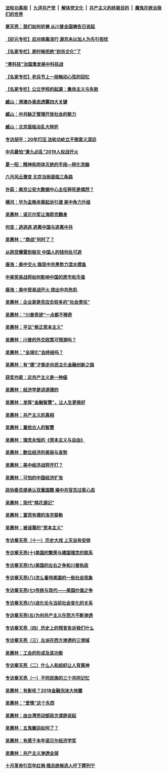 ####  [法轮功真相](../../../../basic/blob/master/README.md?t=06262231) &nbsp;|&nbsp; [九评共产党](../../../../9ping.md/blob/master/README.md?t=06262231) &nbsp;|&nbsp; [解体党文化](../../../../jtdwh.md/blob/master/README.md?t=06262231)  &nbsp;|&nbsp; [共产主义的终极目的](../../../../gczydzjmd.md/blob/master/README.md?t=06262231) &nbsp;|&nbsp; [魔鬼在统治我们的世界](../../../../mgztzwmdsj.md/blob/master/README.md?t=06262231) 

#### [章天亮：我们如何祈祷 从川普全国祷告日说起](../pages/nsc423/n11944627.md?t=06262231) 

#### [【纪元专栏】应对病毒流行 渥京未以加人为先引担忧](../pages/nsc423/n11875714.md?t=06262231) 

#### [【名家专栏】是时候拒绝“封杀文化”了](../pages/nsc423/n11814093.md?t=06262231) 

#### [“黑科技”治国激发美中科技战](../pages/nsc423/n11638056.md?t=06262231) 

#### [【名家专栏】老兵节上一段触动心弦的回忆](../pages/nsc423/n11646016.md?t=06262231) 

#### [【名家专栏】公立学校的起源：集体主义与失败](../pages/nsc423/n11601833.md?t=06262231) 

#### [臧山：港澳办表态透露四大关键](../pages/nsc423/n11421628.md?t=06262231) 

#### [臧山：中共缺乏管理开放社会的能力](../pages/nsc423/n11407457.md?t=06262231) 

#### [臧山：北京面临治乱大转折](../pages/nsc423/n11406895.md?t=06262231) 

#### [专访胡平：20年打压 法轮功屹立不倒意义深远](../pages/nsc423/n11398800.md?t=06262231) 

#### [中共最怕“逢九必乱”2019人权战开火](../pages/nsc423/n11385248.md?t=06262231) 

#### [夏一阳：精神和肉体灭绝的手段—转化洗脑](../pages/nsc423/n11368250.md?t=06262231) 

#### [六月风云激变 北京当局面临三条路](../pages/nsc423/n11313668.md?t=06262231) 

#### [许茹：南京公安大数据中心主任猝死是偶然？](../pages/nsc423/n11064744.md?t=06262231) 

#### [横河：华为孟晚舟案起诉引渡 美中角力升级](../pages/nsc423/n11027230.md?t=06262231) 

#### [吴惠林：诺贝尔奖让海耶克翻身](../pages/nsc423/n10890049.md?t=06262231) 

#### [何坚：逃逃逃 逃离中国与逃离中共](../pages/nsc423/n10592891.md?t=06262231) 

#### [吴惠林：“商战”何时了？](../pages/nsc423/n10573558.md?t=06262231) 

#### [从网贷爆雷到股灾 中国人的钱何处可逃](../pages/nsc423/n10572800.md?t=06262231) 

#### [唐浩：美中交火 隐现中共黑势力混水摸鱼](../pages/nsc423/n10544040.md?t=06262231) 

#### [中美贸易战将如何影响中国的房市和币值](../pages/nsc423/n10543697.md?t=06262231) 

#### [唐浩：美中贸易战开火 烧出中共危机](../pages/nsc423/n10540126.md?t=06262231) 

#### [吴惠林：企业家是否应负较多的“社会责任”](../pages/nsc423/n10535022.md?t=06262231) 

#### [吴惠林：“川普奇迹”一点都不稀奇](../pages/nsc423/n10512808.md?t=06262231) 

#### [吴惠林：平议“修正资本主义”](../pages/nsc423/n10495724.md?t=06262231) 

#### [吴惠林：川普的外交政策可预测吗？](../pages/nsc423/n10462387.md?t=06262231) 

#### [吴惠林：“全球化”会终结吗？](../pages/nsc423/n10452838.md?t=06262231) 

#### [吴惠林：有“德”才能走向民主化金融创新之路](../pages/nsc423/n10432292.md?t=06262231) 

#### [获奖作家：这共产主义是一种癌](../pages/nsc423/n10431541.md?t=06262231) 

#### [吴惠林：经济学是讲道德的](../pages/nsc423/n10398014.md?t=06262231) 

#### [吴惠林：发挥“金融智慧”，让人生更美好](../pages/nsc423/n10375019.md?t=06262231) 

#### [吴惠林：共产主义的真相](../pages/nsc423/n10351394.md?t=06262231) 

#### [吴惠林：重拾古人的智慧](../pages/nsc423/n10337691.md?t=06262231) 

#### [吴惠林：理念永恒的《资本主义与自由》](../pages/nsc423/n10316274.md?t=06262231) 

#### [吴惠林：数位经济的美丽与哀愁](../pages/nsc423/n10292946.md?t=06262231) 

#### [吴惠林：美中经济战将开打？](../pages/nsc423/n10258825.md?t=06262231) 

#### [吴惠林：可怕的中国经济扩张](../pages/nsc423/n10219147.md?t=06262231) 

#### [政协委员提承认双重国籍 揭中共官员过客心态](../pages/nsc423/n10208809.md?t=06262231) 

#### [吴惠林：现代“桃花源记”](../pages/nsc423/n10185234.md?t=06262231) 

#### [吴惠林：富而有德的洛克斐勒](../pages/nsc423/n10142264.md?t=06262231) 

#### [吴惠林：被诬蔑的“资本主义”](../pages/nsc423/n10124816.md?t=06262231) 

#### [专访章天亮（十一）历史大戏 上天自有安排](../pages/nsc423/n10094905.md?t=06262231) 

#### [专访章天亮(十)美国的繁荣与建国理念的联系](../pages/nsc423/n10094899.md?t=06262231) 

#### [专访章天亮(九)美国的左右之争和川普执政](../pages/nsc423/n10094889.md?t=06262231) 

#### [专访章天亮(八)怎么看待美国的一些社会现象](../pages/nsc423/n10094857.md?t=06262231) 

#### [专访章天亮(七)传统与现代——美国价值之争](../pages/nsc423/n10093140.md?t=06262231) 

#### [专访章天亮(六)进化论与当前社会变化的关系](../pages/nsc423/n10092036.md?t=06262231) 

#### [专访章天亮(五)为何共产主义在西方不断渗透](../pages/nsc423/n10083620.md?t=06262231) 

#### [专访章天亮（四）历史上的预言告诉我们什么](../pages/nsc423/n10083606.md?t=06262231) 

#### [专访章天亮（三）左派在西方渗透的三领域](../pages/nsc423/n10081115.md?t=06262231) 

#### [吴惠林：工会的形成及其功能](../pages/nsc423/n10080633.md?t=06262231) 

#### [专访章天亮（二）什么人和组织让人背离神](../pages/nsc423/n10076637.md?t=06262231) 

#### [专访章天亮（一）不同民族的三个共同记忆](../pages/nsc423/n10074188.md?t=06262231) 

#### [吴惠林：有影呒？2018金融泡沫大地震](../pages/nsc423/n10040534.md?t=06262231) 

#### [吴惠林：“爱情”这个东西](../pages/nsc423/n10019423.md?t=06262231) 

#### [吴惠林：由台湾劳动部政次请辞说起](../pages/nsc423/n9979679.md?t=06262231) 

#### [吴惠林：五鬼搬运如何了？](../pages/nsc423/n9925338.md?t=06262231) 

#### [吴惠林：有感于本年诺贝尔经济学奖](../pages/nsc423/n9871883.md?t=06262231) 

#### [吴惠林：共产主义渗透全球](../pages/nsc423/n9812748.md?t=06262231) 

#### [十月革命引百年红祸 俄总统候选人吁下葬列宁](../pages/nsc423/n9810182.md?t=06262231) 

